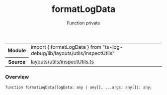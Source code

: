 <header class="symbol-info-header">    <h1 id="formatlogdata">formatLogData</h1>    <label class="symbol-info-type-label function">Function</label>    <label class="api-type-label private">private</label>  </header>
<section class="symbol-info">      <table class="is-full-width">        <tbody>        <tr>          <th>Module</th>          <td>            <div class="lang-typescript">                <span class="token keyword">import</span> { formatLogData }                 <span class="token keyword">from</span>                 <span class="token string">"ts-log-debug/lib/layouts/utils/inspectUtils"</span>                            </div>          </td>        </tr>        <tr>          <th>Source</th>          <td>            <a href="https://github.com/romakita/log-debug/blob/v4.0.2/src/layouts/utils/inspectUtils.ts#L0-L0">                layouts/utils/inspectUtils.ts            </a>        </td>        </tr>                </tbody>      </table>    </section>

### Overview

<pre><code class="typescript-lang">function <span class="token function">formatLogData</span><span class="token punctuation">(</span>logData<span class="token punctuation">:</span> <span class="token keyword">any</span> | <span class="token keyword">any</span><span class="token punctuation">[</span><span class="token punctuation">]</span><span class="token punctuation">,</span> ...args<span class="token punctuation">:</span> <span class="token keyword">any</span><span class="token punctuation">[</span><span class="token punctuation">]</span><span class="token punctuation">)</span><span class="token punctuation">:</span> <span class="token keyword">any</span><span class="token punctuation">;</span></code></pre>

